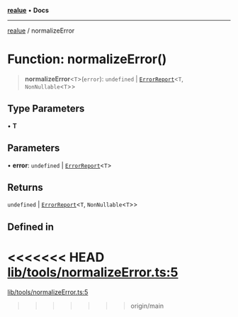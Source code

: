 [**realue**](../README.md) • **Docs**

***

[realue](../README.md) / normalizeError

# Function: normalizeError()

> **normalizeError**\<`T`\>(`error`): `undefined` \| [`ErrorReport`](../type-aliases/ErrorReport.md)\<`T`, `NonNullable`\<`T`\>\>

## Type Parameters

• **T**

## Parameters

• **error**: `undefined` \| [`ErrorReport`](../type-aliases/ErrorReport.md)\<`T`\>

## Returns

`undefined` \| [`ErrorReport`](../type-aliases/ErrorReport.md)\<`T`, `NonNullable`\<`T`\>\>

## Defined in

<<<<<<< HEAD
[lib/tools/normalizeError.ts:5](https://github.com/nevoland/realue/blob/cbce77129663d64110c6eeb5270a3b7841e0b453/lib/tools/normalizeError.ts#L5)
=======
[lib/tools/normalizeError.ts:5](https://github.com/nevoland/realue/blob/90be82ca388547f529d338e720e90d4eeb8b3263/lib/tools/normalizeError.ts#L5)
>>>>>>> origin/main
